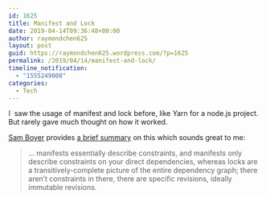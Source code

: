 ```yaml
---
id: 1625
title: Manifest and Lock
date: 2019-04-14T09:36:48+00:00
author: raymondchen625
layout: post
guid: https://raymondchen625.wordpress.com/?p=1625
permalink: /2019/04/14/manifest-and-lock/
timeline_notification:
  - "1555249008"
categories:
  - Tech
---
```

I  saw the usage of manifest and lock before, like Yarn for a node.js project. But rarely gave much thought on how it worked.

[Sam Boyer](https://twitter.com/sdboyer) provides [a brief summary](https://changelog.com/gotime/36) on this which sounds great to me:

> &#8230; manifests essentially describe constraints, and manifests only describe constraints on your direct dependencies, whereas locks are a transitively-complete picture of the entire dependency graph; there aren’t constraints in there, there are specific revisions, ideally immutable revisions.